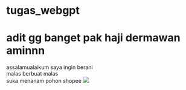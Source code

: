 # tugas_webgpt
<h1>adit gg banget pak haji dermawan aminnn <br/> </h1>
assalamualaikum saya ingin berani <br/>
malas berbuat malas <br/>
suka menanam pohon shopee



<img src="https://cdns.klimg.com/merdeka.com/i/w/news/2020/04/28/1171626/540x270/7-cara-menghilangkan-rasa-malas-berlebihan-dengan-ampuh-dan-mudah.jpg">